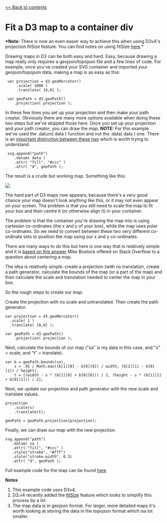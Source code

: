 [<< Back to contents](http://github.com/alastairotter/data-visualisation-notes)

# Fit a D3 map to a container div

**\*Note:** There is now an even easier way to achieve this when using D3v4's projection.fitSize feature. You can find notes on using fitSize [here](fit-a-d3-map-to-a-container-div-with-fitSize.md).\*

Drawing maps in D3 can be both easy and hard. Easy, because drawing a map really only requires a geojson/topojson file and a few lines of code. For example, once you've created your SVG container and imported your geojson/topojson data, making a map is as easy as this:

     var projection = d3.geoMercator()
         .scale( 1000 )
         .translate( [0,0] );

     var geoPath = d3.geoPath()
        .projection( projection );

In these few lines you set up your projection and then make your path creator. Obviously there are many more options available when doing these two steps but we've skipped those here. Once you set up your projection and your path creator, you can draw the map. **NOTE:** For this example we've used the .datum( data ) function and not the .data( data ) one. There is an [important distinction between these two](<d3-data()-versus-d3-datum().md>) which is worth trying to understand.

     svg.append("path")
        .datum( data )
        .attr( "fill", "#ccc" )
        .attr( "d", geoPath );

The result is a crude but working map. Something like this:

![](https://github.com/alastairotter/data-journalism-notes/blob/master/images/samap.png)

The hard part of D3 maps now appears, because there's a very good chance your map doesn't look anything like this, or it may not even appear on your screen. The problem is that you still need to scale the map to fit your box and then centre it (or otherwise align it) in your container.

The problem is that the container you're drawing the map into is using cartesian co-ordinates (the x and y of your box), while the map uses polar co-ordinates. So we need to convert between these two very different co-ordinate sets to position the map using our x and y co-ordinates.

There are many ways to do this but here is one way that is relatively simple and it is [based on this answer](https://stackoverflow.com/questions/14492284/center-a-map-in-d3-given-a-geojson-object) Mike Bostock offered on Stack Overflow to a question about centering a map.

The idea is relatively simple: create a projection (with no translation, create a path generator, calculate the bounds of the map (or a part of the map) and then calculate the scale and translation needed to center the map in your box.

So the rough steps to create our map:

Create the projection with no scale and untranslated. Then create the path generator.

    var projection = d3.geoMercator()
      .scale( 1 )
      .translate( [0,0] );

    var geoPath = d3.geoPath()
        .projection( projection );

Next, calculate the bounds of our map ("sa" is my data in this case, and "s" = scale, and "t" = translate).

    var b = geoPath.bounds(sa),
        s = .95 / Math.max((b[1][0] - b[0][0]) / width, (b[1][1] - b[0][1]) / height),
        t = [(width - s * (b[1][0] + b[0][0])) / 2, (height - s * (b[1][1] + b[0][1])) / 2];

Next, we update our projection and path generator with the new scale and translate values.

    projection
        .scale(s)
        .translate(t);

    geoPath = geoPath.projection(projection);

Finally, we can draw our map with the new projection.

    svg.append("path")
       .datum( sa )
       .attr( "fill", "#ccc" )
       .style("stroke", "#fff")
       .style("stroke-width", 0.3)
       .attr( "d", geoPath );

Full example code for the map can be found [here](https://github.com/alastairotter/data-journalism-beginners/tree/master/examples/fit-d3-map-to-container)

**Notes**

1. This example code uses D3v4.
2. D3.v4 recently added the [fitSize](https://bl.ocks.org/mbostock/19ffece0a45434b0eef3cc4f973d1e3d) feature which looks to simplify this process by a lot.
3. The map data is in geojson format. For larger, more detailed maps it's worth looking at storing the data in the topojson format which isa lot smaller.
